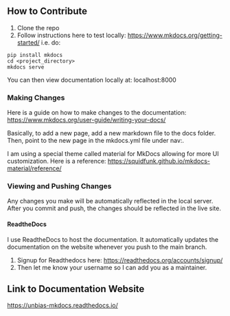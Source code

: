 ## How to Contribute

1. Clone the repo
2. Follow instructions here to test locally: https://www.mkdocs.org/getting-started/
i.e. do:
```
pip install mkdocs
cd <project_directory>
mkdocs serve
```
You can then view documentation locally at: localhost:8000

### Making Changes

Here is a guide on how to make changes to the documentation: https://www.mkdocs.org/user-guide/writing-your-docs/

Basically, to add a new page, add a new markdown file to the docs folder. Then, point to the new page in the mkdocs.yml file under nav:.

I am using a special theme called material for MkDocs allowing for more UI customization. Here is a reference: https://squidfunk.github.io/mkdocs-material/reference/


### Viewing and Pushing Changes

Any changes you make will be automatically reflected in the local server. After you commit and push, the changes should be reflected in the live site.

#### ReadtheDocs

I use ReadtheDocs to host the documentation. It automatically updates the documentation on the website whenever you push to the main branch. 

1. Signup for Readthedocs here: https://readthedocs.org/accounts/signup/ 
2. Then let me know your username so I can add you as a maintainer.


## Link to Documentation Website
https://unbias-mkdocs.readthedocs.io/

